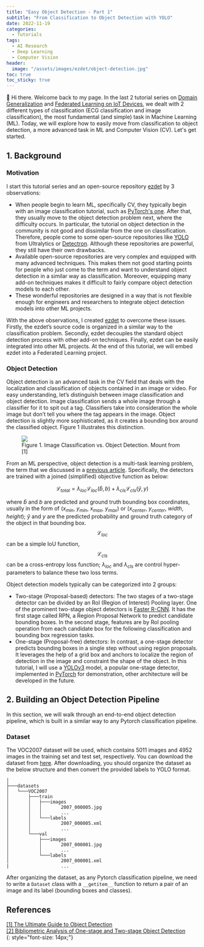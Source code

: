 ```yaml
---
title: "Easy Object Detection - Part 1"
subtitle: "From Classification to Object Detection with YOLO"
date: 2022-11-19
categories: 
  - Tutorials
tags: 
  - AI Research
  - Deep Learning
  - Computer Vision
header: 
  image: "/assets/images/ezdet/object-detection.jpg"
toc: true
toc_sticky: true
---
```


👋 Hi there. Welcome back to my page. In the last 2 tutorial series on [Domain Generalization](https://gather-ai.github.io/tutorials/domain-generalization-part-1/) and [Federated Learning on IoT Devices](https://gather-ai.github.io/tutorials/federated-learning-iot-part-1/), we dealt with 2 different types of classification (ECG classification and image classification), the most fundamental (and simple) task in Machine Learning (ML). Today, we will explore how to easily move from classification to object detection, a more advanced task in ML and Computer Vision (CV). Let's get started. 

## 1. Background

### Motivation
I start this tutorial series and an open-source repository [ezdet](https://github.com/lhkhiem28/ezdet) by 3 observations: 
* When people begin to learn ML, specifically CV, they typically begin with an image classification tutorial, such as [PyTorch's one](https://pytorch.org/tutorials/beginner/transfer_learning_tutorial.html). After that, they usually move to the object detection problem next, where the difficulty occurs. In particular, the tutorial on object detection in the community is not good and dissimilar from the one on classification. Therefore, people come to some open-source repositories like [YOLO](https://github.com/ultralytics/yolov5) from Ultralytics or [Detectron](https://github.com/facebookresearch/detectron2). Although these repositories are powerful, they still have their own drawbacks. 
* Available open-source repositories are very complex and equipped with many advanced techniques. This makes them not good starting points for people who just come to the term and want to understand object detection in a similar way as classification. Moreover, equipping many add-on techniques makes it difficult to fairly compare object detection models to each other. 
* These wonderful repositories are designed in a way that is not flexible enough for engineers and researchers to integrate object detection models into other ML projects. 

With the above observations, I created [ezdet](https://github.com/lhkhiem28/ezdet) to overcome these issues. Firstly, the ezdet’s source code is organized in a similar way to the classification problem. Secondly, ezdet decouples the standard object detection process with other add-on techniques. Finally, ezdet can be easily integrated into other ML projects. At the end of this tutorial, we will embed ezdet into a Federated Learning project. 

### Object Detection
Object detection is an advanced task in the CV field that deals with the localization and classification of objects contained in an image or video. For easy understanding, let’s distinguish between image classification and object detection. Image classification sends a whole image through a classifier for it to spit out a tag. Classifiers take into consideration the whole image but don’t tell you where the tag appears in the image. Object detection is slightly more sophisticated, as it creates a bounding box around the classified object. Figure 1 illustrates this distinction. 

<figure class="align-center">
  <img src="{{ site.url }}{{ site.baseurl }}/assets/images/ezdet/classification-vs-detection.jpg">
  <figcaption>Figure 1. Image Classification vs. Object Detection. Mount from [1]</figcaption>
</figure>

From an ML perspective, object detection is a multi-task learning problem, the term that we discussed in a [previous article](https://gather-ai.github.io/tutorials/domain-generalization-part-2/). Specifically, the detectors are trained with a joined (simplified) objective function as below: 

$$\mathcal{L}_{total} = \lambda_{loc}\mathcal{L}_{loc}(\widehat{b}, b) + \lambda_{cls}\mathcal{L}_{cls}(\widehat{y}, y)$$

where $\widehat{b}$ and $b$ are predicted and ground truth bounding box coordinates, usually in the form of ($x_{min}$, $y_{min}$, $x_{max}$, $y_{max}$) or ($x_{center}$, $y_{center}$, $width$, $height$); $\widehat{y}$ and $y$ are the predicted probability and ground truth category of the object in that bounding box. $$\mathcal{L}_{loc}$$ can be a simple IoU function, $$\mathcal{L}_{cls}$$ can be a cross-entropy loss function; $\lambda_{loc}$ and $\lambda_{cls}$ are control hyper-parameters to balance these two loss terms. 

Object detection models typically can be categorized into 2 groups: 
* Two-stage (Proposal-based) detectors: The two stages of a two-stage detector can be divided by an RoI (Region of Interest) Pooling layer. One of the prominent two-stage object detectors is [Faster R-CNN](https://arxiv.org/abs/1506.01497). It has the first stage called RPN, a Region Proposal Network to predict candidate bounding boxes. In the second stage, features are by RoI pooling operation from each candidate box for the following classification and bounding box regression tasks. 
* One-stage (Proposal-free) detectors: In contrast, a one-stage detector predicts bounding boxes in a single step without using region proposals. It leverages the help of a grid box and anchors to localize the region of detection in the image and constraint the shape of the object. In this tutorial, I will use a [YOLOv3](https://arxiv.org/abs/1804.02767) model, a popular one-stage detector, implemented in [PyTorch](https://github.com/eriklindernoren/PyTorch-YOLOv3) for demonstration, other architecture will be developed in the future. 

## 2. Building an Object Detection Pipeline
In this section, we will walk through an end-to-end object detection pipeline, which is built in a similar way to any Pytorch classification pipeline. 

### Dataset
The VOC2007 dataset will be used, which contains 5011 images and 4952 images in the training set and test set, respectively. You can download the dataset from [here](https://pjreddie.com/projects/pascal-voc-dataset-mirror/). After downloading, you should organize the dataset as the below structure and then convert the provided labels to YOLO format. 

```
│
├───datasets
│   └───VOC2007
│       ├───train
│       │   ├───images
│       │   │       2007_000005.jpg
│       │   │       ...
│       │   └───labels
│       │           2007_000005.xml
│       │           ...
│       └───val
│           ├───images
│           │       2007_000001.jpg
│           │       ...
│           └───labels
│                   2007_000001.xml
|                   ...
```

After organizing the dataset, as any Pytorch classification pipeline, we need to write a `Dataset` class with a `__getitem__` function to return a pair of an image and its label (bounding boxes and classes). 

## References
[[1] The Ultimate Guide to Object Detection](https://www.v7labs.com/blog/object-detection-guide)<br>
[[2] Bibliometric Analysis of One-stage and Two-stage Object Detection](https://www.researchgate.net/publication/349297260_Bibliometric_Analysis_of_One-stage_and_Two-stage_Object_Detection)<br>
{: style="font-size: 14px;"}